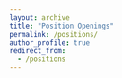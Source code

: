 ```yaml
---
layout: archive
title: "Position Openings"
permalink: /positions/
author_profile: true
redirect_from:
  - /positions
---
```


<!---
**Postdoctoral Researcher** / **Research Associate** <br />
Two postdoctoral researcher or research associate positions are available in my research group. Our group has developed cutting-edge machine learning techniques for various real-world applications, especially in domains of multi-label classification and multi-view multi-task learning. Our group expects the candidates to conduct independent research on machine learning, and supervise junior students. The candidate should have a Ph.D. in computer science or a related area, and solid experience in one of the following fields: machine learning, pattern recognition and artificial intelligence. The candidate is expected to have strong passion and high curiosity in doing new and independent research in machine learning, and sufficient programming skills in Matlab, Python, C++ or Java.

Please send me your detailed curriculum vitae (including a list of publications and research experience) to:

Dr. Lu Sun <br />
School of Information Science and Technology, ShanghaiTech University <br />
Email: sunlu1@shanghaitech.edu.cn

**Graduate Student** <br />
I recruit two graduate students each year. The candidate is expected to be self-motivated in doing research on machine learning. Solid mathemetical background and sufficient programming skills are required. The candidate should submit the applicant via SIST graduate admission website. Please refer to [here](http://sist.shanghaitech.edu.cn/2825/list.htm) for more information.

**Undergraduate Student** <br />
--->
